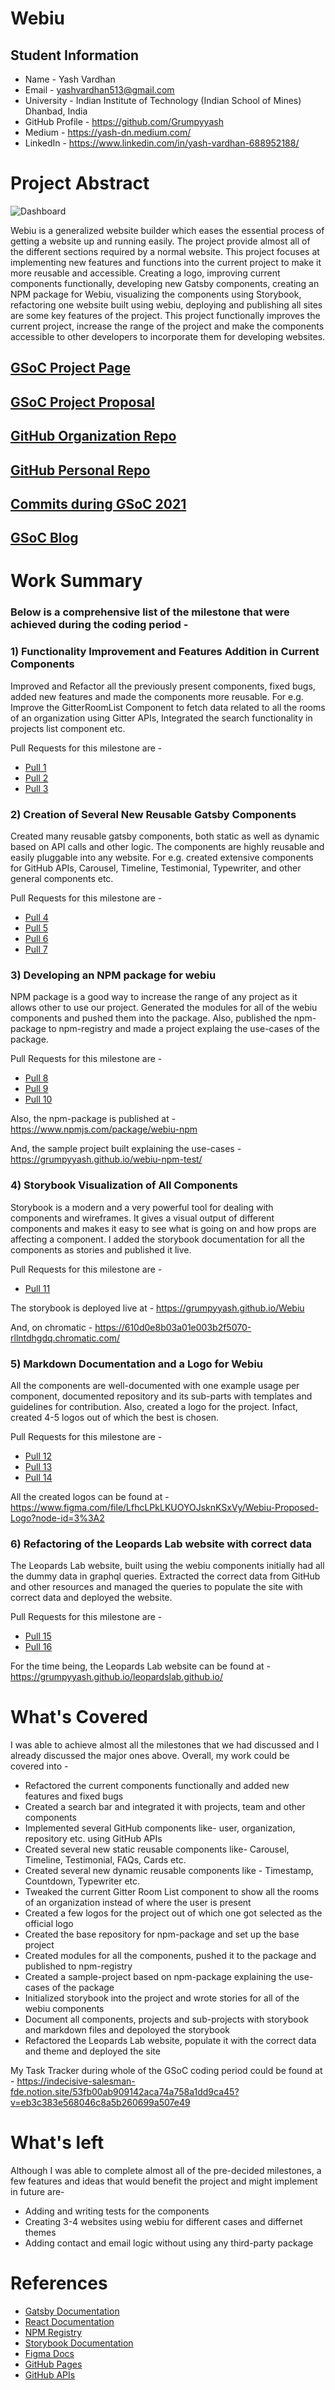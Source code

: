 # Webiu

## Student Information

- Name - Yash Vardhan
- Email - yashvardhan513@gmail.com
- University - Indian Institute of Technology (Indian School of Mines) Dhanbad, India
- GitHub Profile - https://github.com/Grumpyyash
- Medium - https://yash-dn.medium.com/
- LinkedIn - https://www.linkedin.com/in/yash-vardhan-688952188/

# Project Abstract

![Dashboard](https://github.com/Grumpyyash/Webiu/raw/master/static/images/logo.png)

Webiu is a generalized website builder which eases the essential process of getting a website up and running easily. The project provide almost all of the different sections required by a normal website. This project focuses at implementing new features and functions into the current project to make it more reusable and accessible. Creating a logo, improving current components functionally, developing new Gatsby components, creating an NPM package for Webiu, visualizing the components using Storybook, refactoring one website built using webiu, deploying and publishing all sites are some key features of the project. This project functionally improves the current project, increase the range of the project and make the components accessible to other developers to incorporate them for developing websites.

## [GSoC Project Page](https://summerofcode.withgoogle.com/projects/#4834650184220672)

## [GSoC Project Proposal](https://docs.google.com/document/d/10a62w_QECCGDjTownzpFAUd_VFEzU1MZLmduVr4Duck/edit?usp=sharing)

## [GitHub Organization Repo](https://github.com/scorelab/Webiu)

## [GitHub Personal Repo](https://github.com/Grumpyyash/Webiu)

## [Commits during GSoC 2021](https://github.com/scorelab/Webiu/commits?author=Grumpyyash)

## [GSoC Blog](https://yash-dn.medium.com/)

# Work Summary

### Below is a comprehensive list of the milestone that were achieved during the coding period -

### 1) Functionality Improvement and Features Addition in Current Components

Improved and Refactor all the previously present components, fixed bugs, added new features and made the components more reusable. For e.g. Improve the GitterRoomList Component to fetch data related to all the rooms of an organization using Gitter APIs, Integrated the search functionality in projects list component etc.

Pull Requests for this milestone are -

- [Pull 1](https://github.com/scorelab/Webiu/pull/173)
- [Pull 2](https://github.com/scorelab/Webiu/pull/176)
- [Pull 3](https://github.com/scorelab/Webiu/pull/178)

### 2) Creation of Several New Reusable Gatsby Components

Created many reusable gatsby components, both static as well as dynamic based on API calls and other logic. The components are highly reusable and easily pluggable into any website. For e.g. created extensive components for GitHub APIs, Carousel, Timeline, Testimonial, Typewriter, and other general components etc.

Pull Requests for this milestone are -

- [Pull 4](https://github.com/scorelab/Webiu/pull/179)
- [Pull 5](https://github.com/scorelab/Webiu/pull/180)
- [Pull 6](https://github.com/scorelab/Webiu/pull/181)
- [Pull 7](https://github.com/scorelab/Webiu/pull/182)

### 3) Developing an NPM package for webiu

NPM package is a good way to increase the range of any project as it allows other to use our project. Generated the modules for all of the webiu components and pushed them into the package. Also, published the npm-package to npm-registry and made a project explaing the use-cases of the package.

Pull Requests for this milestone are -

- [Pull 8](https://github.com/scorelab/Webiu-npm/pull/1)
- [Pull 9](https://github.com/scorelab/Webiu-npm/pull/2)
- [Pull 10](https://github.com/scorelab/Webiu-npm/pull/3)

Also, the npm-package is published at - https://www.npmjs.com/package/webiu-npm

And, the sample project built explaining the use-cases - https://grumpyyash.github.io/webiu-npm-test/

### 4) Storybook Visualization of All Components

Storybook is a modern and a very powerful tool for dealing with components and wireframes. It gives a visual output of different components and makes it easy to see what is going on and how props are affecting a component. I added the storybook documentation for all the components as stories and published it live.

Pull Requests for this milestone are -

- [Pull 11](https://github.com/scorelab/Webiu/pull/184)

The storybook is deployed live at - https://grumpyyash.github.io/Webiu

And, on chromatic - https://610d0e8b03a01e003b2f5070-rllntdhgdq.chromatic.com/

### 5) Markdown Documentation and a Logo for Webiu

All the components are well-documented with one example usage per component, documented repository and its sub-parts with templates and guidelines for contribution. Also, created a logo for the project. Infact, created 4-5 logos out of which the best is chosen.

Pull Requests for this milestone are -

- [Pull 12](https://github.com/scorelab/Webiu/pull/170)
- [Pull 13](https://github.com/scorelab/Webiu/pull/173)
- [Pull 14](https://github.com/scorelab/Webiu/pull/183)

All the created logos can be found at - https://www.figma.com/file/LfhcLPkLKUOYOJsknKSxVy/Webiu-Proposed-Logo?node-id=3%3A2

### 6) Refactoring of the Leopards Lab website with correct data

The Leopards Lab website, built using the webiu components initially had all the dummy data in graphql queries. Extracted the correct data from GitHub and other resources and managed the queries to populate the site with correct data and deployed the website.

Pull Requests for this milestone are -

- [Pull 15](https://github.com/leopardslab/leopardslab.github.io/pull/1)
- [Pull 16](https://github.com/leopardslab/leopardslab.github.io/pull/2)

For the time being, the Leopards Lab website can be found at - https://grumpyyash.github.io/leopardslab.github.io/

# What's Covered

I was able to achieve almost all the milestones that we had discussed and I already discussed the major ones above. Overall, my work could be covered into -

- Refactored the current components functionally and added new features and fixed bugs
- Created a search bar and integrated it with projects, team and other components
- Implemented several GitHub components like- user, organization, repository etc. using GitHub APIs
- Created several new static reusable components like- Carousel, Timeline, Testimonial, FAQs, Cards etc.
- Created several new dynamic reusable components like - Timestamp, Countdown, Typewriter etc.
- Tweaked the current Gitter Room List component to show all the rooms of an organization instead of where the user is present
- Created a few logos for the project out of which one got selected as the official logo
- Created the base repository for npm-package and set up the base project
- Created modules for all the components, pushed it to the package and published to npm-registry
- Created a sample-project based on npm-package explaining the use-cases of the package
- Initialized storybook into the project and wrote stories for all of the webiu components
- Document all components, projects and sub-projects with storybook and markdown files and depoloyed the storybook
- Refactored the Leopards Lab website, populate it with the correct data and theme and deployed the site

My Task Tracker during whole of the GSoC coding period could be found at - https://indecisive-salesman-fde.notion.site/53fb00ab909142aca74a758a1dd9ca45?v=eb3c383e568046c8a5b260699a507e49

# What's left

Although I was able to complete almost all of the pre-decided milestones, a few features and ideas that would benefit the project and might implement in future are-

- Adding and writing tests for the components
- Creating 3-4 websites using webiu for different cases and differnet themes
- Adding contact and email logic without using any third-party package

# References

- [Gatsby Documentation](https://www.gatsbyjs.org/)
- [React Documentation](https://reactjs.org/docs/getting-started.html)
- [NPM Registry](https://docs.npmjs.com/)
- [Storybook Documentation](https://storybook.js.org/docs/react/get-started/introduction)
- [Figma Docs](https://www.figma.com/)
- [GitHub Pages](https://docs.github.com/en/pages)
- [GitHub APIs](https://developer.github.com/v3/)
